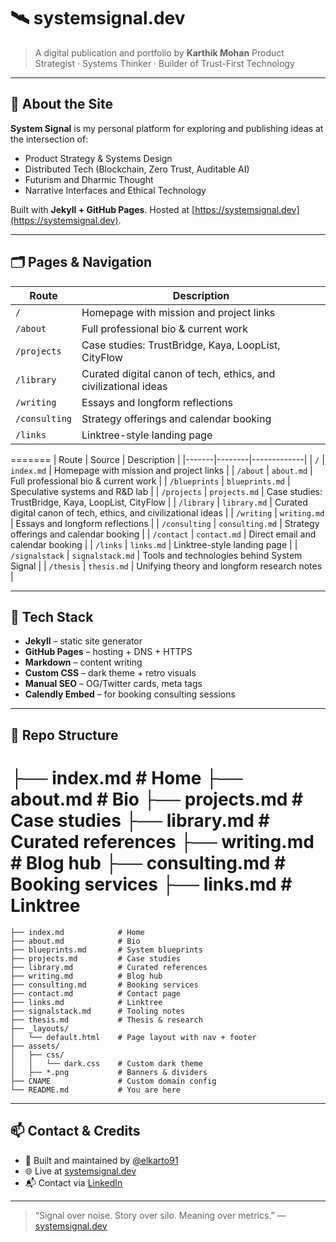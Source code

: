 # 🛰️ systemsignal.dev

> A digital publication and portfolio by **Karthik Mohan**
> Product Strategist · Systems Thinker · Builder of Trust-First Technology

---

## 🧭 About the Site

**System Signal** is my personal platform for exploring and publishing ideas at the intersection of:

- Product Strategy & Systems Design
- Distributed Tech (Blockchain, Zero Trust, Auditable AI)
- Futurism and Dharmic Thought
- Narrative Interfaces and Ethical Technology

Built with **Jekyll + GitHub Pages**. Hosted at [https://systemsignal.dev](https://systemsignal.dev).

---

## 🗂️ Pages & Navigation

| Route | Description |
|-------|-------------|
| `/` | Homepage with mission and project links
| `/about` | Full professional bio & current work
| `/projects` | Case studies: TrustBridge, Kaya, LoopList, CityFlow
| `/library` | Curated digital canon of tech, ethics, and civilizational ideas
| `/writing` | Essays and longform reflections
| `/consulting` | Strategy offerings and calendar booking
| `/links` | Linktree-style landing page
=======
| Route | Source | Description |
|-------|--------|-------------|
| `/` | `index.md` | Homepage with mission and project links |
| `/about` | `about.md` | Full professional bio & current work |
| `/blueprints` | `blueprints.md` | Speculative systems and R&D lab |
| `/projects` | `projects.md` | Case studies: TrustBridge, Kaya, LoopList, CityFlow |
| `/library` | `library.md` | Curated digital canon of tech, ethics, and civilizational ideas |
| `/writing` | `writing.md` | Essays and longform reflections |
| `/consulting` | `consulting.md` | Strategy offerings and calendar booking |
| `/contact` | `contact.md` | Direct email and calendar booking |
| `/links` | `links.md` | Linktree-style landing page |
| `/signalstack` | `signalstack.md` | Tools and technologies behind System Signal |
| `/thesis` | `thesis.md` | Unifying theory and longform research notes |

---

## 🧰 Tech Stack

- **Jekyll** – static site generator
- **GitHub Pages** – hosting + DNS + HTTPS
- **Markdown** – content writing
- **Custom CSS** – dark theme + retro visuals
- **Manual SEO** – OG/Twitter cards, meta tags
- **Calendly Embed** – for booking consulting sessions

---

## 📁 Repo Structure

├── index.md # Home
├── about.md # Bio
├── projects.md # Case studies
├── library.md # Curated references
├── writing.md # Blog hub
├── consulting.md # Booking services
├── links.md # Linktree
=======
```text
├── index.md            # Home
├── about.md            # Bio
├── blueprints.md       # System blueprints
├── projects.md         # Case studies
├── library.md          # Curated references
├── writing.md          # Blog hub
├── consulting.md       # Booking services
├── contact.md          # Contact page
├── links.md            # Linktree
├── signalstack.md      # Tooling notes
├── thesis.md           # Thesis & research
├── _layouts/
│   └── default.html    # Page layout with nav + footer
├── assets/
│   ├── css/
│   │   └── dark.css    # Custom dark theme
│   ├── *.png           # Banners & dividers
├── CNAME               # Custom domain config
└── README.md           # You are here
```

---

## 📫 Contact & Credits

- 🧠 Built and maintained by [@elkarto91](https://github.com/elkarto91)
- 🌐 Live at [systemsignal.dev](https://systemsignal.dev)
- 📬 Contact via [LinkedIn](https://linkedin.com/in/karthik-m-portfolio)

---

> “Signal over noise. Story over silo. Meaning over metrics.”
> — [systemsignal.dev](https://systemsignal.dev)

